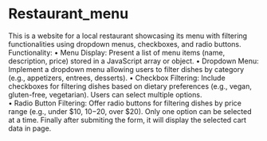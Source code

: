 # Restaurant_menu

This is a website for a local restaurant showcasing its menu with filtering functionalities using dropdown menus, checkboxes, and radio buttons.
Functionality: 
      • Menu Display: Present a list of menu items (name, description, price) stored in a JavaScript array or object. 
      • Dropdown Menu: Implement a dropdown menu allowing users to filter dishes by category (e.g., appetizers, entrees, desserts). 
      • Checkbox Filtering: Include checkboxes for filtering dishes based on dietary preferences (e.g., vegan, gluten-free, vegetarian). Users can select multiple options.  
      • Radio Button Filtering: Offer radio buttons for filtering dishes by price range (e.g., under $10, $10-$20, over $20). Only one option can be selected at a time. 
Finally after submiting the form, it will display the selected cart data in page.
